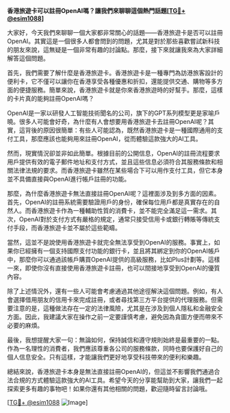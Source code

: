 **香港旅遊卡可以註冊OpenAI嗎？讓我們來聊聊這個熱門話題[[TG💪+ @esim1088](https://t.me/s/esim1088)]**

大家好，今天我們來聊聊一個大家都非常關心的話題——香港旅遊卡是否可以註冊OpenAI。其實這是一個很多人都會問到的問題，尤其是對於那些喜歡嘗試新科技的朋友來說，這無疑是一個非常有趣的討論點。那麼，接下來就讓我來為大家詳細解答這個問題。

首先，我們需要了解什麼是香港旅遊卡。香港旅遊卡是一種專門為訪港旅客設計的便利卡，它不僅可以讓你在香港享受各種優惠和折扣，還能提供交通、購物等多方面的便捷服務。簡單來說，香港旅遊卡就是你來香港旅遊時的好幫手。那麼，這樣的卡片真的能夠註冊OpenAI嗎？

OpenAI是一家以研發人工智能技術聞名的公司，旗下的GPT系列模型更是家喻戶曉。很多人可能會好奇，為什麼有人會想要用香港旅遊卡去註冊OpenAI呢？其實，這背後的原因很簡單：有些人可能認為，既然香港旅遊卡是一種國際通用的支付工具，那麼應該也能夠用來註冊OpenAI，從而體驗這款強大的AI工具。

然而，現實情況卻並非如此簡單。根據目前的公開信息，OpenAI的註冊流程要求用戶提供有效的電子郵件地址和支付方式，並且這些信息必須符合其服務條款和相關法律法規的要求。而香港旅遊卡雖然在某些場合下可以用作支付工具，但它本身並不具備直接與OpenAI進行帳戶註冊的功能。

那麼，為什麼香港旅遊卡無法直接註冊OpenAI呢？這裡面涉及到多方面的因素。首先，OpenAI的註冊系統需要驗證用戶的身份，確保每位用戶都是真實存在的自然人。而香港旅遊卡作為一種輔助性質的消費卡，並不能完全滿足這一需求。其次，OpenAI對於支付方式有嚴格的規定，通常只接受信用卡或銀行轉賬等傳統支付手段，而香港旅遊卡並不屬於這些範疇。

當然，這並不是說使用香港旅遊卡就完全無法享受到OpenAI的服務。事實上，如果你已經擁有一個支持國際支付功能的銀行卡，並且將其綁定到你的OpenAI帳戶中，那麼你可以通過該帳戶購買OpenAI提供的高級服務，比如Plus計劃等。這樣一來，即使你沒有直接使用香港旅遊卡註冊，也可以間接地享受到OpenAI的優質內容。

除了上述情況外，還有一些人可能會考慮通過其他途徑解決這個問題。例如，有人會選擇借用朋友的信用卡來完成註冊，或者尋找第三方平台提供的代理服務。但需要注意的是，這種做法存在一定的法律風險，尤其是在涉及到個人隱私和金融安全方面。因此，我建議大家在操作之前一定要謹慎考慮，避免因為貪圖方便而帶來不必要的麻煩。

最後，我想提醒大家一句：無論如何，保持誠信和遵守規則始終是最重要的一點。作為一名理性的消費者，我們應該尊重各公司的服務條款，同時也要保護好自己的個人信息安全。只有這樣，才能讓我們更好地享受科技帶來的便利和樂趣。

總結來說，香港旅遊卡本身是無法直接註冊OpenAI的，但這並不影響我們通過合法合規的方式體驗這款強大的AI工具。希望今天的分享能幫助到大家，讓我們一起探索更多有趣的事物吧！如果你還有其他相關的問題，歡迎隨時留言討論哦。

[[TG💪+ @esim1088](https://t.me/s/esim1088) ![Image](https://i.postimg.cc/4NQfJmqS/Snipaste-2025-05-13-00-14-12.png)]